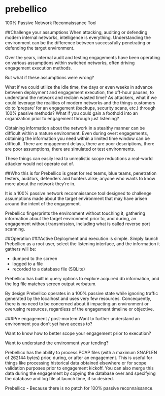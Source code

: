 # prebellico
100% Passive Network Reconnaissance Tool

##Challenge your assumptions
When attacking, auditing or defending modern internal networks, intelligence is everything.  Understanding the environment can be the difference between successfully penetrating or defending the target environment.

Over the years, internal audit and testing engagements have been operating on various assumptions within switched networks, often driving engagement execution methods. 

But what if these assumptions were wrong? 

What if we could utilize the idle time, the days or even weeks in advance between deployment and engagement execution, the off-hour pauses, to understand the network and reclaim wasted time? As attackers, what if we could leverage the realities of modern networks and the things customers do to ‘prepare’ for an engagement (backups, security scans, etc.) through 100% passive methods? What if you could gain a foothold into an organization prior to engagement through just listening?

Obtaining information about the network in a stealthy manner can be difficult within a mature environment. Even during overt engagements, obtaining the information you need within a limited time window can be difficult. There are engagement delays, there are poor descriptions, there are poor assumptions, there are simulated or test environments. 

These things can easily lead to unrealistic scope reductions a real-world attacker would not operate out of. 

##Who this is for
Prebellico is great for red teams, blue teams, penetration testers, auditors, defenders and hunters alike; anyone who wants to know more about the network they're in. 

It is a 100% passive network reconnaissance tool designed to challenge assumptions made about the target environment that may have arisen around the intent of the engagement. 

Prebellico fingerprints the environment without touching it, gathering information about the target environment prior to, and during, an engagement without transmission, including what is called reverse port scanning. 

##Operation
###Active 
Deployment and execution is simple.  Simply launch Prebellico as a root user, select the listening interface, and the information it gathers will be:
- dumped to the screen
- logged to a file
- recorded to a database file (SQLite)

Prebellico has built in query options to explore acquired db information, and the log file matches screen output verbatum.

By design Prebellico operates in a 100% passive state while ignoring traffic generated by the localhost and uses very few resources. Concequently, there is no need to be concerned about it impacting an environment or overusing resources, regardless of the engagement timeline or objective.

###Pre engagement / post-mortem
Want to further understand an environment you don’t yet have access to? 

Want to know how to better scope your engagement prior to execution?

Want to understand the environment your tending?

Prebellico has the ability to process PCAP files (with a maximum SNAPLEN of 262144 bytes) prior, during, or after an engagement. This is useful for things like processing historical data obtained elsewhere or for scope validation purposes prior to engagement kickoff. You can also merge this data during the engagement by copying the database over and specifying the database and log file at launch time, if so desired.

Prebellico - Because there is no patch for 100% passive reconnaissance.
